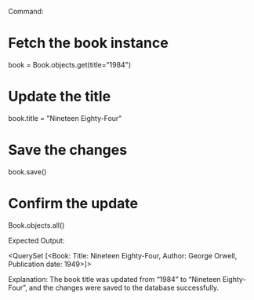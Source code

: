 Command:

# Fetch the book instance
book = Book.objects.get(title="1984")

# Update the title
book.title = "Nineteen Eighty-Four"

# Save the changes
book.save()

# Confirm the update
Book.objects.all()


Expected Output:

<QuerySet [<Book: Title: Nineteen Eighty-Four, Author: George Orwell, Publication date: 1949>]>


Explanation:
The book title was updated from “1984” to “Nineteen Eighty-Four”, and the changes were saved to the database successfully.
